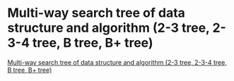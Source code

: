 # Multi-way search tree of data structure and algorithm (2-3 tree, 2-3-4 tree, B tree, B+ tree)
[Multi-way search tree of data structure and algorithm (2-3 tree, 2-3-4 tree, B tree, B+ tree)](https://aiwithcloud.com/2022/09/19/multi_way_search_tree_of_data_structure_and_algorithm_2_3_tree_2_3_4_tree_b_tree_b_tree/)